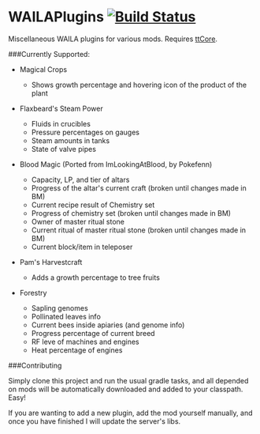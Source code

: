 WAILAPlugins [![Build Status](http://ci.tterrag.com/job/WAILAPlugins/badge/icon)](http://ci.tterrag.com/job/WAILAPlugins/)
============

Miscellaneous WAILA plugins for various mods. Requires [ttCore](http://ci.tterrag.com/job/ttCore/).

###Currently Supported:

- Magical Crops
  - Shows growth percentage and hovering icon of the product of the plant
  
- Flaxbeard's Steam Power
  - Fluids in crucibles
  - Pressure percentages on gauges
  - Steam amounts in tanks
  - State of valve pipes
  
- Blood Magic (Ported from ImLookingAtBlood, by Pokefenn)
  - Capacity, LP, and tier of altars
  - Progress of the altar's current craft (broken until changes made in BM)
  - Current recipe result of Chemistry set
  - Progress of chemistry set (broken until changes made in BM)
  - Owner of master ritual stone
  - Current ritual of master ritual stone (broken until changes made in BM)
  - Current block/item in teleposer

- Pam's Harvestcraft
  - Adds a growth percentage to tree fruits
  
- Forestry
  - Sapling genomes
  - Pollinated leaves info
  - Current bees inside apiaries (and genome info)
  - Progress percentage of current breed
  - RF leve of machines and engines
  - Heat percentage of engines
  
###Contributing

Simply clone this project and run the usual gradle tasks, and all depended on mods will be automatically downloaded and added to your classpath. Easy!

If you are wanting to add a new plugin, add the mod yourself manually, and once you have finished I will update the server's libs.
